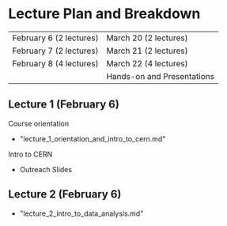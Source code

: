 # Lecture Plan and Breakdown

|                         |                            |
| ----------------------- | -------------------------- |
| February 6 (2 lectures) | March 20 (2 lectures)      |
| February 7 (2 lectures) | March 21 (2 lectures)      |
| February 8 (4 lectures) | March 22 (4 lectures)      |
|                         | Hands-on and Presentations |

## Lecture 1 (February 6)

Course orientation

- "lecture_1_orientation_and_intro_to_cern.md"

Intro to CERN

- Outreach Slides

## Lecture 2 (February 6)

- "lecture_2_intro_to_data_analysis.md"
